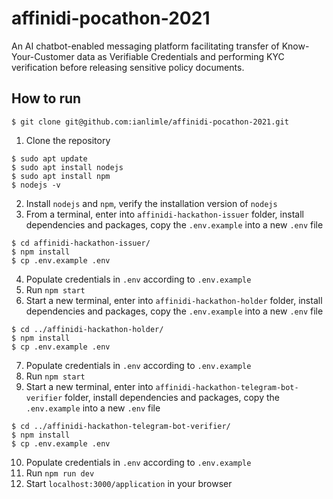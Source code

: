 # affinidi-pocathon-2021
An AI chatbot-enabled messaging platform facilitating transfer of Know-Your-Customer data as Verifiable Credentials and performing KYC verification before releasing sensitive policy documents.

## How to run
```
$ git clone git@github.com:ianlimle/affinidi-pocathon-2021.git
```
1. Clone the repository
```
$ sudo apt update
$ sudo apt install nodejs
$ sudo apt install npm
$ nodejs -v
```
2. Install `nodejs` and `npm`, verify the installation version of `nodejs`
3. From a terminal, enter into `affinidi-hackathon-issuer` folder, install dependencies and packages, copy the `.env.example` into a new `.env` file
```
$ cd affinidi-hackathon-issuer/
$ npm install
$ cp .env.example .env
```
4. Populate credentials in `.env` according to `.env.example`
5. Run `npm start`
6. Start a new terminal, enter into `affinidi-hackathon-holder` folder, install dependencies and packages, copy the `.env.example` into a new `.env` file
```
$ cd ../affinidi-hackathon-holder/
$ npm install
$ cp .env.example .env
```
7. Populate credentials in `.env` according to `.env.example`
8. Run `npm start`
9. Start a new terminal, enter into `affinidi-hackathon-telegram-bot-verifier` folder, install dependencies and packages, copy the `.env.example` into a new `.env` file
```
$ cd ../affinidi-hackathon-telegram-bot-verifier/
$ npm install
$ cp .env.example .env
```
10. Populate credentials in `.env` according to `.env.example`
11. Run `npm run dev`
12. Start `localhost:3000/application` in your browser
